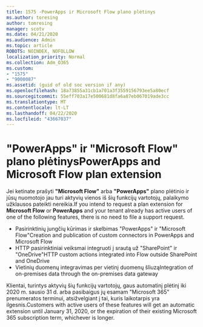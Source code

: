 ```yaml
---
title: 1575 -PowerApps ir Microsoft Flow plano plėtinys
ms.author: toresing
author: tomresing
manager: scotv
ms.date: 04/21/2020
ms.audience: Admin
ms.topic: article
ROBOTS: NOINDEX, NOFOLLOW
localization_priority: Normal
ms.collection: Adm_O365
ms.custom:
- "1575"
- "9000087"
ms.assetid: (guid of old soc version if any)
ms.openlocfilehash: 18a73855a31cb1a701a3f3559156793ee5a80ecf
ms.sourcegitcommit: 55eff703a17e500681d8fa6a87eb067019ade3cc
ms.translationtype: MT
ms.contentlocale: lt-LT
ms.lasthandoff: 04/22/2020
ms.locfileid: "43667037"
---
```

# <a name="powerapps-and-microsoft-flow-plan-extension"></a><span data-ttu-id="fc78a-102">"PowerApps" ir "Microsoft Flow" plano plėtinys</span><span class="sxs-lookup"><span data-stu-id="fc78a-102">PowerApps and Microsoft Flow plan extension</span></span>

<span data-ttu-id="fc78a-103">Jei ketinate prašyti **"Microsoft Flow"** arba **"PowerApps"** plano plėtinio ir jūsų nuomotojo jau turi aktyvių vienos iš šių funkcijų vartotojų, palaikymo užklausos pateikti nereikia.</span><span class="sxs-lookup"><span data-stu-id="fc78a-103">If you intend to request a plan extension for **Microsoft Flow** or **PowerApps** and your tenant already has active users of one of the following features, there is no need to file a support request.</span></span>

- <span data-ttu-id="fc78a-104">Pasirinktinių jungčių kūrimas ir skelbimas "PowerApps" ir "Microsoft Flow"</span><span class="sxs-lookup"><span data-stu-id="fc78a-104">Creation and publication of custom connectors in PowerApps and Microsoft Flow</span></span>
- <span data-ttu-id="fc78a-105">HTTP pasirinktiniai veiksmai integruoti į srautą už "SharePoint" ir "OneDrive"</span><span class="sxs-lookup"><span data-stu-id="fc78a-105">HTTP custom actions integrated into Flow outside SharePoint and OneDrive</span></span>
- <span data-ttu-id="fc78a-106">Vietinių duomenų integravimas per vietinį duomenų šliuzą</span><span class="sxs-lookup"><span data-stu-id="fc78a-106">Integration of on-premises data through the on-premises  data gateway</span></span>

<span data-ttu-id="fc78a-107">Klientai, turintys aktyvių šių funkcijų vartotojų, gaus automatinį plėtinį iki 2020 m. sausio 31 d. arba pasibaigus jų esamam "Microsoft 365" prenumeratos terminui, atsižvelgiant į tai, kuris laikotarpis yra ilgesnis.</span><span class="sxs-lookup"><span data-stu-id="fc78a-107">Customers with active users of these features will get an automatic extension until January 31, 2020, or the expiration of their existing Microsoft 365 subscription term, whichever is longer.</span></span>